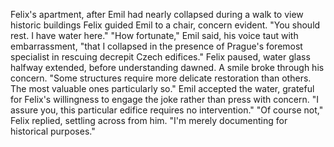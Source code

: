 Felix's apartment, after Emil had nearly collapsed during a walk to view historic buildings
Felix guided Emil to a chair, concern evident. "You should rest. I have water here."
"How fortunate," Emil said, his voice taut with embarrassment, "that I collapsed in the presence of Prague's foremost specialist in rescuing decrepit Czech edifices."
Felix paused, water glass halfway extended, before understanding dawned. A smile broke through his concern. "Some structures require more delicate restoration than others. The most valuable ones particularly so."
Emil accepted the water, grateful for Felix's willingness to engage the joke rather than press with concern. "I assure you, this particular edifice requires no intervention."
"Of course not," Felix replied, settling across from him. "I'm merely documenting for historical purposes."